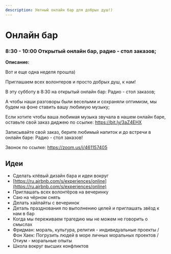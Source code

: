 ```yaml
---
description: Уютный онлайн бар для добрых душ!)
---
```


# Онлайн бар

### 8:30 - 10:00 Открытый онлайн бар, радио - стол заказов;  

**Описание:** 

Вот и еще одна неделя прошла\)  

Приглашаем всех волонтеров и просто добрых душ, к нам!                  

В эту субботу в 8:30 на открытый онлайн бар: Радио - стол заказов;  

А чтобы наши разговоры были веселыми и сохраняли оптимизм, мы будем на фоне ставить вашу любимую музыку; 

Если хотите чтобы ваша любимая музыка звучала в нашем онлайн баре, оставьте свой заказ диджею по ссылке: https://bit.ly/3aZ4EHX

Записывайте свой заказ, берите любимый напиток и до встречи в онлайн баре: Радио -  стол заказов! 

Звонок по ссылке: https://zoom.us/j/461157405

## Идеи

* Сделать клёвый дизайн бара и идеи вокруг
* [https://ru.airbnb.com/s/experiences/online](https://ru.airbnb.com/s/experiences/online)
* Приглашать всех волонтёров на вечеринку
* Саю на чёрном снять
* Делать хайлайты с вечеринок
* Деталь празднования по выполнению целей и приглашать звёзд к нам в бар
* Когда мы переживаем трагедию мы не можем не говорить о смыслах
* Фридман: мораль, культура, религия - индивидуальные проекты / Фон Хаек: Погрузить людей в море личных моральных проектов / Отиум - моральные опыты
* Школа вокруг высших конфликтов

